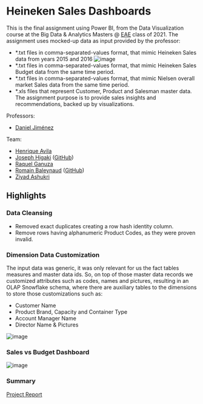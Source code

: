 # Heineken Sales Dashboards 
This is the final assignment using Power BI, from the Data Visualization course at the Big Data &amp; Analytics Masters @ [EAE](https://www.eae.es/) class of 2021.
The assignment uses mocked-up data as input provided by the professor:
* *.txt files in comma-separated-values format, that mimic Heineken Sales data from years 2015 and 2016
![image](https://user-images.githubusercontent.com/11904085/123307883-4d287200-d523-11eb-9f63-4594f4517122.png)
*  *.txt files in comma-separated-values format, that mimic Heineken Sales Budget data from the same time period.
* *.txt files in comma-separated-values format, that mimic Nielsen overall market Sales data from the same time period.
* *.xls files that represent Customer, Product and Salesman master data.
The assignment purpose is to provide sales insights and recommendations, backed up by visualizations.

Professors:
* [Daniel Jiménez](https://www.linkedin.com/in/daniel-jim%C3%A9nez-75104452/)

Team: 
* [Henrique Avila](https://www.linkedin.com/in/henrique-avila-101170a0/) 
* [Joseph Higaki](https://www.linkedin.com/in/josephhigaki/) ([GitHub](https://github.com/joseph-higaki/))
* [Raquel Ganuza](https://www.linkedin.com/in/raquel-ganuza-catal%C3%A1n/)
* [Romain Baleynaud](https://www.linkedin.com/in/romain-baleynaud/) ([GitHub](https://github.com/RomainBal)) 
* [Ziyad Ashukri](https://www.linkedin.com/in/ziyadashukri/)


## Highlights
### Data Cleansing
* Removed exact duplicates creating a row hash identity column.
* Remove rows having alphanumeric Product Codes, as they were proven invalid.
### Dimension Data Customization
The input data was generic, it was only relevant for us the fact tables measures and master data ids. 
So, on top of those master data records we customized attributes such as codes, names and pictures, resulting in an OLAP Snowflake schema, where there are auxiliary tables to the dimensions to store those customizations such as:
* Customer Name
* Product Brand, Capacity and Container Type 
* Account Manager Name
* Director Name & Pictures

![image](https://user-images.githubusercontent.com/11904085/123308110-9082e080-d523-11eb-85d8-9b120008ccac.png)

### Sales vs Budget Dashboard
![image](https://user-images.githubusercontent.com/11904085/123312254-5ec04880-d528-11eb-8fd6-2f8399c6e8cc.png)

### Summary 
[Project Report](https://github.com/joseph-higaki/visualization_heineken_sales/blob/d28ee21b818be2786f5974bfae1d02af085d4b89/HEINEKEN%20DOCUMENTATION.pdf)

